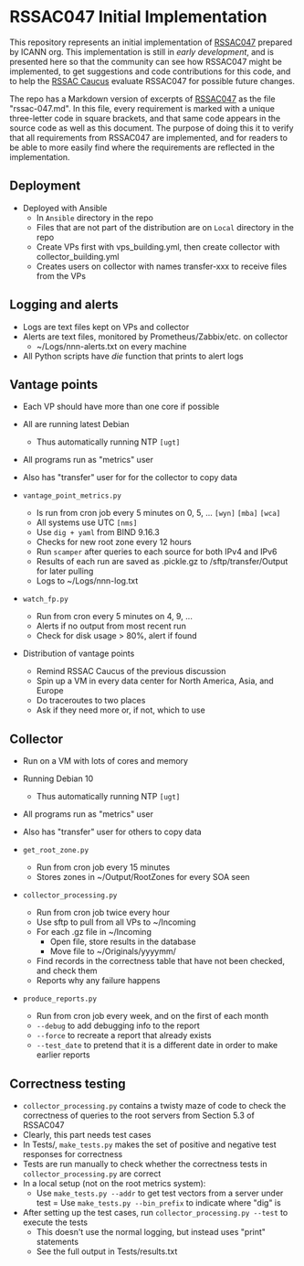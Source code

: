 # RSSAC047 Initial Implementation

This repository represents an initial implementation of [RSSAC047](https://www.icann.org/en/system/files/files/rssac-047-12mar20-en.pdf) prepared by ICANN org.
This implementation is still in _early development_, and is presented here so that the community can see how RSSAC047 might be implemented, to get suggestions and code contributions for this code, and to help the [RSSAC Caucus](https://www.icann.org/groups/rssac-caucus) evaluate RSSAC047 for possible future changes.

The repo has a Markdown version of excerpts of [RSSAC047](rssac-047.md) as the file "rssac-047.md". In this file, every requirement is marked with a unique three-letter code in square brackets, and that same code appears in the source code as well as this document. The purpose of doing this it to verify that all requirements from RSSAC047 are implemented, and for readers to be able to more easily find where the requirements are reflected in the implementation.

## Deployment

- Deployed with Ansible
	- In `Ansible` directory in the repo
	- Files that are not part of the distribution are on `Local` directory in the repo
	- Create VPs first with vps_building.yml, then create collector with collector_building.yml
	- Creates users on collector with names transfer-xxx to receive files from the VPs

## Logging and alerts

- Logs are text files kept on VPs and collector
- Alerts are text files, monitored by Prometheus/Zabbix/etc. on collector
	- ~/Logs/nnn-alerts.txt on every machine
- All Python scripts have _die_ function that prints to alert logs

## Vantage points

- Each VP should have more than one core if possible
- All are running latest Debian
	- Thus automatically running NTP  `[ugt]`
- All programs run as "metrics" user
- Also has "transfer" user for for the collector to copy data

- `vantage_point_metrics.py`
	- Is run from cron job every 5 minutes on 0, 5, ... `[wyn]` `[mba]` `[wca]`
	- All systems use UTC `[nms]`
	- Use `dig + yaml` from BIND 9.16.3
	- Checks for new root zone every 12 hours
	- Run `scamper` after queries to each source for both IPv4 and IPv6
	- Results of each run are saved as .pickle.gz to /sftp/transfer/Output for later pulling
	- Logs to ~/Logs/nnn-log.txt

- `watch_fp.py`
	- Run from cron every 5 minutes on 4, 9, ...
	- Alerts if no output from most recent run
	- Check for disk usage > 80%, alert if found

- Distribution of vantage points
	- Remind RSSAC Caucus of the previous discussion
	- Spin up a VM in every data center for North America, Asia, and Europe
	- Do traceroutes to two places
	- Ask if they need more or, if not, which to use

## Collector

- Run on a VM with lots of cores and memory
- Running Debian 10
	- Thus automatically running NTP  `[ugt]`
- All programs run as "metrics" user
- Also has "transfer" user for others to copy data

- `get_root_zone.py`
	- Run from cron job every 15 minutes
	- Stores zones in ~/Output/RootZones for every SOA seen

- `collector_processing.py`
	- Run from cron job twice every hour
	- Use sftp to pull from all VPs to ~/Incoming
	- For each .gz file in ~/Incoming
		- Open file, store results in the database
		- Move file to ~/Originals/yyyymm/
	- Find records in the correctness table that have not been checked, and check them
	- Reports why any failure happens

- `produce_reports.py`
	- Run from cron job every week, and on the first of each month
	- `--debug` to add debugging info to the report
	- `--force` to recreate a report that already exists
	- `--test_date` to pretend that it is a different date in order to make earlier reports

## Correctness testing

- `collector_processing.py` contains a twisty maze of code to check the correctness of queries to the root servers from Section 5.3 of RSSAC047
- Clearly, this part needs test cases
- In Tests/, `make_tests.py` makes the set of positive and negative test responses for correctness
- Tests are run manually to check whether the correctness tests in `collector_processing.py` are correct
- In a local setup (not on the root metrics system):
	- Use `make_tests.py --addr` to get test vectors from a server under test
	= Use `make_tests.py --bin_prefix` to indicate where "dig" is
- After setting up the test cases, run `collector_processing.py --test` to execute the tests
	- This doesn't use the normal logging, but instead uses "print" statements
	- See the full output in Tests/results.txt

